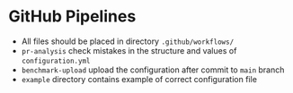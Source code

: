 # GitHub Pipelines
- All files should be placed in directory `.github/workflows/`
- `pr-analysis` check mistakes in the structure and values of `configuration.yml`
- `benchmark-upload` upload the configuration after commit to `main` branch
- `example` directory contains example of correct configuration file